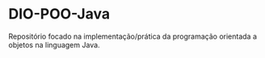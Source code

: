 # DIO-POO-Java
Repositório focado na implementação/prática da programação orientada a objetos na linguagem Java.
